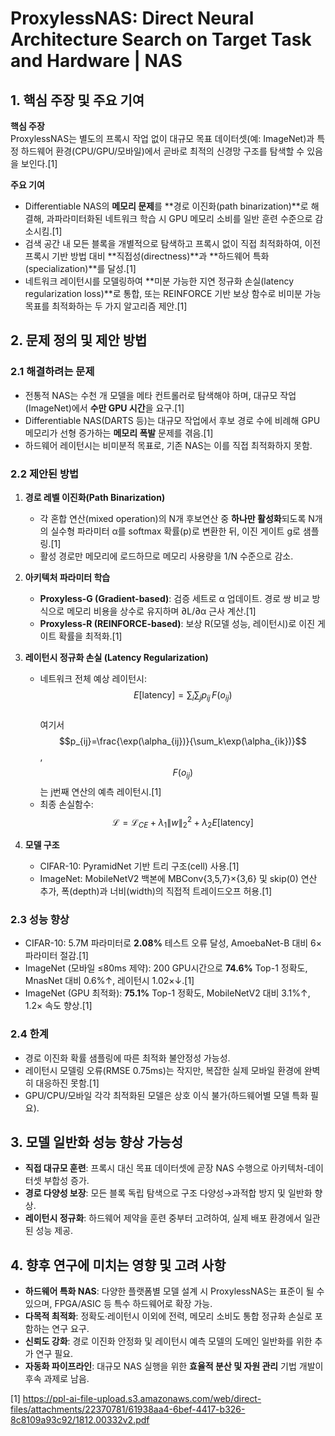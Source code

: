 # ProxylessNAS: Direct Neural Architecture Search on Target Task and Hardware | NAS

## 1. 핵심 주장 및 주요 기여  
**핵심 주장**  
ProxylessNAS는 별도의 프록시 작업 없이 대규모 목표 데이터셋(예: ImageNet)과 특정 하드웨어 환경(CPU/GPU/모바일)에서 곧바로 최적의 신경망 구조를 탐색할 수 있음을 보인다.[1]

**주요 기여**  
- Differentiable NAS의 **메모리 문제**를 **경로 이진화(path binarization)**로 해결해, 과파라미터화된 네트워크 학습 시 GPU 메모리 소비를 일반 훈련 수준으로 감소시킴.[1]
- 검색 공간 내 모든 블록을 개별적으로 탐색하고 프록시 없이 직접 최적화하여, 이전 프록시 기반 방법 대비 **직접성(directness)**과 **하드웨어 특화(specialization)**를 달성.[1]
- 네트워크 레이턴시를 모델링하여 **미분 가능한 지연 정규화 손실(latency regularization loss)**로 통합, 또는 REINFORCE 기반 보상 함수로 비미분 가능 목표를 최적화하는 두 가지 알고리즘 제안.[1]

## 2. 문제 정의 및 제안 방법  

### 2.1 해결하려는 문제  
- 전통적 NAS는 수천 개 모델을 메타 컨트롤러로 탐색해야 하며, 대규모 작업(ImageNet)에서 **수만 GPU 시간**을 요구.[1]
- Differentiable NAS(DARTS 등)는 대규모 작업에서 후보 경로 수에 비례해 GPU 메모리가 선형 증가하는 **메모리 폭발** 문제를 겪음.[1]
- 하드웨어 레이턴시는 비미분적 목표로, 기존 NAS는 이를 직접 최적화하지 못함.  

### 2.2 제안된 방법  
1. **경로 레벨 이진화(Path Binarization)**  
   - 각 혼합 연산(mixed operation)의 N개 후보연산 중 **하나만 활성화**되도록 N개의 실수형 파라미터 α를 softmax 확률(p)로 변환한 뒤, 이진 게이트 g로 샘플링.[1]
   - 활성 경로만 메모리에 로드하므로 메모리 사용량을 1/N 수준으로 감소.  

2. **아키텍처 파라미터 학습**  
   - **Proxyless-G (Gradient-based)**: 검증 세트로 α 업데이트. 경로 쌍 비교 방식으로 메모리 비용을 상수로 유지하며 ∂L/∂α 근사 계산.[1]
   - **Proxyless-R (REINFORCE-based)**: 보상 R(모델 성능, 레이턴시)로 이진 게이트 확률을 최적화.[1]

3. **레이턴시 정규화 손실 (Latency Regularization)**  
   - 네트워크 전체 예상 레이턴시:  
     $$E[\mathrm{latency}] = \sum_i \sum_j p_{ij} \, F(o_{ij}) $$  
     여기서 $$p_{ij}=\frac{\exp(\alpha_{ij})}{\sum_k\exp(\alpha_{ik})}$$, $$F(o_{ij})$$는 j번째 연산의 예측 레이턴시.[1]
   - 최종 손실함수:  
     $$\mathcal{L} = \mathcal{L}_{CE} + \lambda_1 \|w\|_2^2 + \lambda_2 E[\mathrm{latency}] $$  

4. **모델 구조**  
   - CIFAR-10: PyramidNet 기반 트리 구조(cell) 사용.[1]
   - ImageNet: MobileNetV2 백본에 MBConv{3,5,7}×{3,6} 및 skip(0) 연산 추가, 폭(depth)과 너비(width)의 직접적 트레이드오프 허용.[1]

### 2.3 성능 향상  
- CIFAR-10: 5.7M 파라미터로 **2.08%** 테스트 오류 달성, AmoebaNet-B 대비 6× 파라미터 절감.[1]
- ImageNet (모바일 ≤80ms 제약): 200 GPU시간으로 **74.6%** Top-1 정확도, MnasNet 대비 0.6%↑, 레이턴시 1.02×↓.[1]
- ImageNet (GPU 최적화): **75.1%** Top-1 정확도, MobileNetV2 대비 3.1%↑, 1.2× 속도 향상.[1]

### 2.4 한계  
- 경로 이진화 확률 샘플링에 따른 최적화 불안정성 가능성.  
- 레이턴시 모델링 오류(RMSE 0.75ms)는 작지만, 복잡한 실제 모바일 환경에 완벽히 대응하진 못함.[1]
- GPU/CPU/모바일 각각 최적화된 모델은 상호 이식 불가(하드웨어별 모델 특화 필요).  

## 3. 모델 일반화 성능 향상 가능성  
- **직접 대규모 훈련**: 프록시 대신 목표 데이터셋에 곧장 NAS 수행으로 아키텍처-데이터셋 부합성 증가.  
- **경로 다양성 보장**: 모든 블록 독립 탐색으로 구조 다양성→과적합 방지 및 일반화 향상.  
- **레이턴시 정규화**: 하드웨어 제약을 훈련 중부터 고려하여, 실제 배포 환경에서 일관된 성능 제공.  

## 4. 향후 연구에 미치는 영향 및 고려 사항  
- **하드웨어 특화 NAS**: 다양한 플랫폼별 모델 설계 시 ProxylessNAS는 표준이 될 수 있으며, FPGA/ASIC 등 특수 하드웨어로 확장 가능.  
- **다목적 최적화**: 정확도·레이턴시 이외에 전력, 메모리 소비도 통합 정규화 손실로 포함하는 연구 요구.  
- **신뢰도 강화**: 경로 이진화 안정화 및 레이턴시 예측 모델의 도메인 일반화를 위한 추가 연구 필요.  
- **자동화 파이프라인**: 대규모 NAS 실행을 위한 **효율적 분산 및 자원 관리** 기법 개발이 후속 과제로 남음.

[1] https://ppl-ai-file-upload.s3.amazonaws.com/web/direct-files/attachments/22370781/61938aa4-6bef-4417-b326-8c8109a93c92/1812.00332v2.pdf
